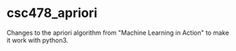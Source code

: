 # csc478_apriori

Changes to the apriori algorithm from "Machine Learning in Action" to make it work with python3.
